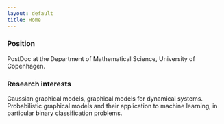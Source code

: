 ```yaml
---
layout: default
title: Home
---
```


### Position

PostDoc at the Department of Mathematical Science, University of
Copenhagen. 


### Research interests 

Gaussian graphical models, graphical models for dynamical systems. 
Probabilistic graphical models and their application to machine learning, in
particular binary classification problems.

